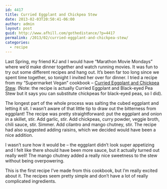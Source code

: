 ```yaml
---
id: 4417
title: Curried Eggplant and Chickpea Stew
date: 2013-02-03T20:50:41-06:00
author: admin
layout: post
guid: http://www.afhill.com/gothedistance/?p=4417
permalink: /2013/02/curried-eggplant-and-chickpea-stew/
categories:
  - recipe
---
```

Last Spring, my friend KJ and I would have &#8220;Marathon Movie Mondays&#8221; where we&#8217;d make dinner together and watch running movies. It was fun to try out some different recipes and hang out. It&#8217;s been far too long since we spent time together, so tonight I invited her over for dinner. I tried a recipe from my &#8220;Supermarket Vegan&#8221; cookbook &#8211; [Curried Eggplant and Chickpea Stew](http://books.google.com/books?id=T5KxjCQhc-8C&q=curried+eggplant#v=onepage&q=%22curried%20eggplant%20and%20black-eyed%20pea%20stew%22&f=false). (Note: the recipe is actually Curried Eggplant and Black-eyed Pea Stew but it says you can substitute chickpeas for black-eyed peas, so I did).

The longest part of the whole process was salting the cubed eggplant and letting it sit. I wasn&#8217;t aware of that little tip to draw out the bitterness from eggplant! The recipe was pretty straightforward: put the eggplant and onion in a skillet, stir. Add garlic, stir. Add chickpeas, curry powder, veggie broth, chili sauce, stir. Simmer. Add cilantro and mango chutney, stir. The recipe had also suggested adding raisins, which we decided would have been a nice addition. 

I wasn&#8217;t sure how it would be &#8211; the eggplant didn&#8217;t look super appetizing and I felt like there should have been more sauce, but it actually turned out really well! The mango chutney added a really nice sweetness to the stew without being overpowering.

This is the first recipe I&#8217;ve made from this cookbook, but I&#8217;m really excited about it. The recipes seem pretty simple and don&#8217;t have a lot of really complicated ingredients.